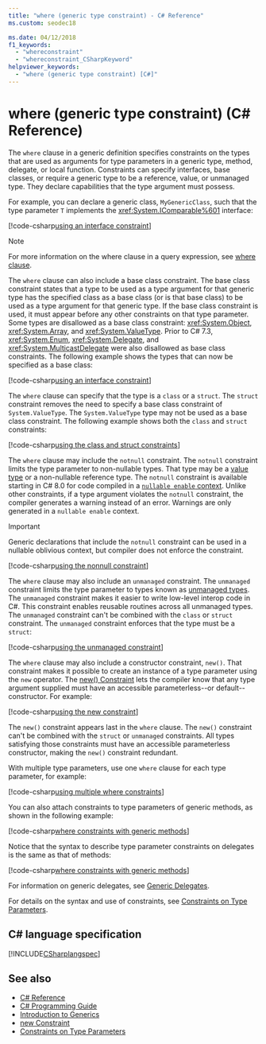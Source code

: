 ```yaml
---
title: "where (generic type constraint) - C# Reference"
ms.custom: seodec18

ms.date: 04/12/2018
f1_keywords: 
  - "whereconstraint"
  - "whereconstraint_CSharpKeyword"
helpviewer_keywords: 
  - "where (generic type constraint) [C#]"
---
```

# where (generic type constraint) (C# Reference)

The `where` clause in a generic definition specifies constraints on the types that are used as arguments for type parameters in a generic type, method, delegate, or local function. Constraints can specify interfaces, base classes, or require a generic type to be a reference, value, or unmanaged type. They declare capabilities that the type argument must possess.

For example, you can declare a generic class, `MyGenericClass`, such that the type parameter `T` implements the <xref:System.IComparable%601> interface:

[!code-csharp[using an interface constraint](~/samples/snippets/csharp/keywords/GenericWhereConstraints.cs#1)]

> [!NOTE]
> For more information on the where clause in a query expression, see [where clause](where-clause.md).

The `where` clause can also include a base class constraint. The base class constraint states that a type to be used as a type argument for that generic type has the specified class as a base class (or is that base class) to be used as a type argument for that generic type. If the base class constraint is used, it must appear before any other constraints on that type parameter. Some types are disallowed as a base class constraint: <xref:System.Object>, <xref:System.Array>, and <xref:System.ValueType>. Prior to C# 7.3, <xref:System.Enum>, <xref:System.Delegate>, and <xref:System.MulticastDelegate> were also disallowed as base class constraints. The following example shows the types that can now be specified as a base class:

[!code-csharp[using an interface constraint](~/samples/snippets/csharp/keywords/GenericWhereConstraints.cs#2)]

The `where` clause can specify that the type is a `class` or a `struct`. The `struct` constraint removes the need to specify a base class constraint of `System.ValueType`. The `System.ValueType` type may not be used as a base class constraint. The following example shows both the `class` and `struct` constraints:

[!code-csharp[using the class and struct constraints](~/samples/snippets/csharp/keywords/GenericWhereConstraints.cs#3)]

The `where` clause may include the `notnull` constraint. The `notnull` constraint limits the type parameter to non-nullable types. That type may be a [value type](struct.md) or a non-nullable reference type. The `notnull` constraint is available starting in C# 8.0 for code compiled in a [`nullable enable` context](../../csharp/nullable-reference-types.md#nullable-contexts). Unlike other constraints, if a type argument violates the `notnull` constraint, the compiler generates a warning instead of an error. Warnings are only generated in a `nullable enable` context. 

> [!IMPORTANT]
> Generic declarations that include the `notnull` constraint can be used in a nullable oblivious context, but compiler does not enforce the constraint.

[!code-csharp[using the nonnull constraint](~/samples/snippets/csharp/keywords/GenericWhereConstraints.cs#NotNull)]

The `where` clause may also include an `unmanaged` constraint. The `unmanaged` constraint limits the type parameter to types known as [unmanaged types](../builtin-types/unmanaged-types.md). The `unmanaged` constraint makes it easier to write low-level interop code in C#. This constraint enables reusable routines across all unmanaged types. The `unmanaged` constraint can't be combined with the `class` or `struct` constraint. The `unmanaged` constraint enforces that the type must be a `struct`:

[!code-csharp[using the unmanaged constraint](~/samples/snippets/csharp/keywords/GenericWhereConstraints.cs#4)]

The `where` clause may also include a constructor constraint, `new()`. That constraint makes it possible to create an instance of a type parameter using the `new` operator. The [new() Constraint](new-constraint.md) lets the compiler know that any type argument supplied must have an accessible parameterless--or default-- constructor. For example:

[!code-csharp[using the new constraint](~/samples/snippets/csharp/keywords/GenericWhereConstraints.cs#5)]

The `new()` constraint appears last in the `where` clause. The `new()` constraint can't be combined with the `struct` or `unmanaged` constraints. All types satisfying those constraints must have an accessible parameterless constructor, making the `new()` constraint redundant.

With multiple type parameters, use one `where` clause for each type parameter, for example:

[!code-csharp[using multiple where constraints](~/samples/snippets/csharp/keywords/GenericWhereConstraints.cs#6)]

You can also attach constraints to type parameters of generic methods, as shown in the following example:

[!code-csharp[where constraints with generic methods](~/samples/snippets/csharp/keywords/GenericWhereConstraints.cs#7)]

Notice that the syntax to describe type parameter constraints on delegates is the same as that of methods:

[!code-csharp[where constraints with generic methods](~/samples/snippets/csharp/keywords/GenericWhereConstraints.cs#8)]

For information on generic delegates, see [Generic Delegates](../../programming-guide/generics/generic-delegates.md).

For details on the syntax and use of constraints, see [Constraints on Type Parameters](../../programming-guide/generics/constraints-on-type-parameters.md).

## C# language specification

 [!INCLUDE[CSharplangspec](~/includes/csharplangspec-md.md)]

## See also

- [C# Reference](../index.md)
- [C# Programming Guide](../../programming-guide/index.md)
- [Introduction to Generics](../../programming-guide/generics/index.md)
- [new Constraint](./new-constraint.md)
- [Constraints on Type Parameters](../../programming-guide/generics/constraints-on-type-parameters.md)
